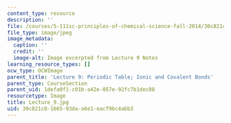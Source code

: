 ```yaml
---
content_type: resource
description: ''
file: /courses/5-111sc-principles-of-chemical-science-fall-2014/30c821c0166593daa6e1eacf96c4abb3_Lecture_9.jpg
file_type: image/jpeg
image_metadata:
  caption: ''
  credit: ''
  image-alt: Image excerpted from Lecture 9 Notes
learning_resource_types: []
ocw_type: OCWImage
parent_title: 'Lecture 9: Periodic Table; Ionic and Covalent Bonds'
parent_type: CourseSection
parent_uid: 1defa0f1-c01b-a42e-057e-92fc7b1dec88
resourcetype: Image
title: Lecture_9.jpg
uid: 30c821c0-1665-93da-a6e1-eacf96c4abb3
---
```

